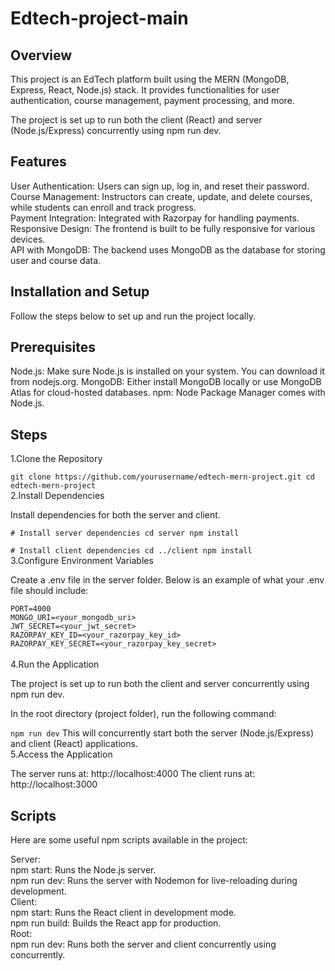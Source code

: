 # Edtech-project-main
## Overview
This project is an EdTech platform built using the MERN (MongoDB, Express, React, Node.js) stack. It provides functionalities for user authentication, course management, payment processing, and more.

The project is set up to run both the client (React) and server (Node.js/Express) concurrently using npm run dev.
## Features
User Authentication: Users can sign up, log in, and reset their password.<br>
Course Management: Instructors can create, update, and delete courses, while students can enroll and track progress.<br>
Payment Integration: Integrated with Razorpay for handling payments.<br>
Responsive Design: The frontend is built to be fully responsive for various devices.<br>
API with MongoDB: The backend uses MongoDB as the database for storing user and course data.<br>

## Installation and Setup
Follow the steps below to set up and run the project locally.

## Prerequisites
Node.js: Make sure Node.js is installed on your system. You can download it from nodejs.org.
MongoDB: Either install MongoDB locally or use MongoDB Atlas for cloud-hosted databases.
npm: Node Package Manager comes with Node.js.

## Steps
1.Clone the Repository


`git clone https://github.com/yourusername/edtech-mern-project.git
cd edtech-mern-project`<br>
2.Install Dependencies

Install dependencies for both the server and client.


`# Install server dependencies
cd server
npm install`

`# Install client dependencies
cd ../client
npm install`<br>
3.Configure Environment Variables

Create a .env file in the server folder. Below is an example of what your .env file should include:

`PORT=4000`  
`MONGO_URI=<your_mongodb_uri>`  
`JWT_SECRET=<your_jwt_secret>`  
`RAZORPAY_KEY_ID=<your_razorpay_key_id>`  
`RAZORPAY_KEY_SECRET=<your_razorpay_key_secret>`  
<br>
4.Run the Application

The project is set up to run both the client and server concurrently using npm run dev.

In the root directory (project folder), run the following command:


`npm run dev`
This will concurrently start both the server (Node.js/Express) and client (React) applications.
<br>
5.Access the Application

The server runs at: http://localhost:4000
The client runs at: http://localhost:3000
## Scripts
Here are some useful npm scripts available in the project:

Server:
<br>
npm start: Runs the Node.js server.<br>
npm run dev: Runs the server with Nodemon for live-reloading during development.
<br>
Client:
<br>
npm start: Runs the React client in development mode.<br>
npm run build: Builds the React app for production.<br>
Root:
<br>
npm run dev: Runs both the server and client concurrently using concurrently.
